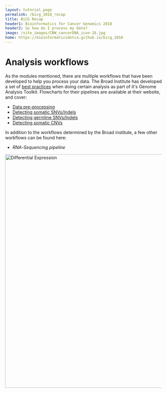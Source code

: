 ```yaml
---
layout: tutorial_page
permalink: /bicg_2018_recap
title: BiCG Recap
header1: Bioinformatics for Cancer Genomics 2018
header2: So how do I process my data?
image: /site_images/CBW_cancerDNA_icon-16.jpg
home: https://bioinformaticsdotca.github.io/bicg_2018
---
```


# Analysis workflows

As the modules mentioned, there are multiple workflows that have been developed to help you process your data. The Broad Institute has developed a set of [best practices](https://software.broadinstitute.org/gatk/best-practices/workflow) when doing certain analysis as part of it's Genome Analysis Toolkit. Flowcharts for their pipelines are available at their website, and cover:
* [Data pre-processing](https://software.broadinstitute.org/gatk/best-practices/workflow?id=11165)
* [Detecting somatic SNVs/Indels](https://software.broadinstitute.org/gatk/best-practices/workflow?id=11146)
* [Detecting germline SNVs/Indels](https://software.broadinstitute.org/gatk/best-practices/workflow?id=11145)
* [Detecting somatic CNVs](https://software.broadinstitute.org/gatk/best-practices/workflow?id=11147)

In addition to the workflows determined by the Broad institute, a few other workflows can be found here:

* *RNA-Sequencing pipeline*
<img src="https://github.com/bioinformaticsdotca/BiCG_2018/blob/master/Workflows/Images/RNA_workflow_diffexp.tif?raw=true" alt="Differential Expression" width="750" />



